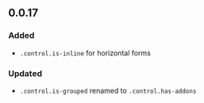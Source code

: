 ## 0.0.17

### Added

* `.control.is-inline` for horizontal forms

### Updated

* `.control.is-grouped` renamed to `.control.has-addons`
